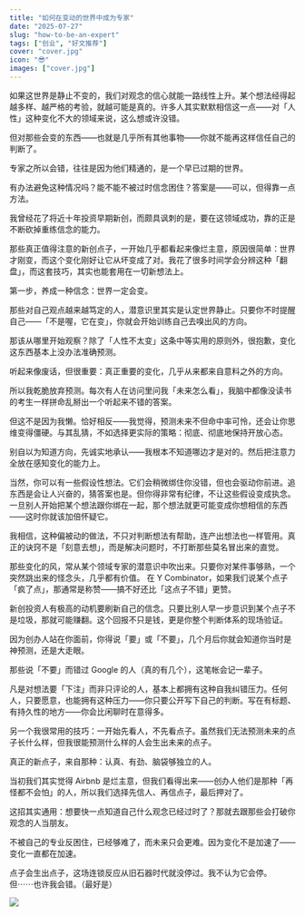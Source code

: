 ```yaml
---
title: "如何在变动的世界中成为专家"
date: "2025-07-27"
slug: "how-to-be-an-expert"
tags: ["创业", "好文推荐"]
cover: "cover.jpg"
icon: "😎"
images: ["cover.jpg"]
---
```

如果这世界是静止不变的，我们对观念的信心就能一路线性上升。某个想法经得起越多样、越严格的考验，就越可能是真的。许多人其实默默相信这一点——对「人性」这种变化不大的领域来说，这么想或许没错。



但对那些会变的东西——也就是几乎所有其他事物——你就不能再这样信任自己的判断了。



专家之所以会错，往往是因为他们精通的，是一个早已过期的世界。



有办法避免这种情况吗？能不能不被过时信念困住？答案是——可以，但得靠一点方法。



我曾经花了将近十年投资早期新创，而颇具讽刺的是，要在这领域成功，靠的正是不断砍掉重练信念的能力。



那些真正值得注意的新创点子，一开始几乎都看起来像烂主意，原因很简单：世界才刚变，而这个变化刚好让它从坏变成了对。我花了很多时间学会分辨这种「翻盘」，而这套技巧，其实也能套用在一切新想法上。



第一步，养成一种信念：世界一定会变。



那些对自己观点越来越笃定的人，潜意识里其实是认定世界静止。只要你不时提醒自己——「不是喔，它在变」，你就会开始训练自己去嗅出风的方向。



那该从哪里开始观察？除了「人性不太变」这条中等实用的原则外，很抱歉，变化这东西基本上没办法准确预测。



听起来像废话，但很重要：真正重要的变化，几乎从来都来自意料之外的方向。



所以我乾脆放弃预测。每次有人在访问里问我「未来怎么看」，我脑中都像没读书的考生一样拼命乱掰出一个听起来不错的答案。



但这不是因为我懒。恰好相反——我觉得，预测未来不但命中率可怜，还会让你思维变得僵硬。与其乱猜，不如选择更实际的策略：彻底、彻底地保持开放心态。



别自以为知道方向，先诚实地承认——我根本不知道哪边才是对的。然后把注意力全放在感知变化的能力上。



当然，你可以有一些假设性想法。它们会稍微绑住你没错，但也会驱动你前进。追东西是会让人兴奋的，猜答案也是。但你得非常有纪律，不让这些假设变成执念。
一旦别人开始把某个想法跟你绑在一起，那个想法就更可能变成你想相信的东西——这时你就该加倍怀疑它。



我相信，这种偏被动的做法，不只对判断想法有帮助，连产出想法也一样管用。真正的诀窍不是「刻意去想」，而是解决问题时，不打断那些莫名冒出来的直觉。



那些变化的风，常从某个领域专家的潜意识中吹出来。只要你对某件事够熟，一个突然跳出来的怪念头，几乎都有价值。
在 Y Combinator，如果我们说某个点子「疯了点」，那通常是称赞——搞不好还比「这点子不错」更赞。



新创投资人有极高的动机要刷新自己的信念。只要比别人早一步意识到某个点子不是垃圾，那就可能赚翻。这个回报不只是钱，更是你整个判断体系的现场验证。



因为创办人站在你面前，你得说「要」或「不要」，几个月后你就会知道你当时是神预测，还是大走眼。



那些说「不要」而错过 Google 的人（真的有几个），这笔帐会记一辈子。



凡是对想法要「下注」而非只评论的人，基本上都拥有这种自我纠错压力。任何人，只要愿意，也能拥有这种压力——你只要公开写下自己的判断。写在有标题、有持久性的地方——你会比闲聊时在意得多。



另一个我很常用的技巧：一开始先看人，不先看点子。虽然我们无法预测未来的点子长什么样，但我很能预测什么样的人会生出未来的点子。



真正的新点子，来自那种：认真、有劲、脑袋够独立的人。



当初我们其实觉得 Airbnb 是烂主意，但我们看得出来——创办人他们是那种「再怪都不会怕」的人，所以我们选择先信人、再信点子，最后押对了。



这招其实通用：想要快一点知道自己什么观念已经过时了？那就去跟那些会打破你观念的人当朋友。



不被自己的专业反困住，已经够难了，而未来只会更难。因为变化不是加速了——变化一直都在加速。



点子会生出点子，这场连锁反应从旧石器时代就没停过。我不认为它会停。
但⋯⋯也许我会错。（最好是）




![](https://prod-files-secure.s3.us-west-2.amazonaws.com/112d0858-5090-4d34-a606-b75eb8d65fd2/46476355-9cf3-4e99-9b7a-3531bc426380/1000202064.png?X-Amz-Algorithm=AWS4-HMAC-SHA256&X-Amz-Content-Sha256=UNSIGNED-PAYLOAD&X-Amz-Credential=ASIAZI2LB4662PEGRH2J%2F20251003%2Fus-west-2%2Fs3%2Faws4_request&X-Amz-Date=20251003T201339Z&X-Amz-Expires=3600&X-Amz-Security-Token=IQoJb3JpZ2luX2VjELT%2F%2F%2F%2F%2F%2F%2F%2F%2F%2FwEaCXVzLXdlc3QtMiJHMEUCIQCZ8cntm2feGY%2BlxniXH%2B4cUEJ9CTiOhgzEAykaj%2Fs25wIgATFDTxkP0OI2q4e%2BdvSeDFPDb3cgI1decR03hUr2WSgq%2FwMITRAAGgw2Mzc0MjMxODM4MDUiDF8xvZC6Z%2Byy1oeqeCrcAwrTMNdPBWF4wHeLzc6Qm9xjCDbQipYGfOGnjQM%2BBray5nCg34Z6KCO1%2F%2F9Fz9u7u3%2F8qPkdOSO4Q8it4qnM9xoBZ19pXDdibU2LMOKM7NUaMrX4lw8RI17GB5xF5jhXRncIeTceJEyEZfArrbyLJi0Kkyo4taOe3fJ1FqEdg4SphQkkSTRi86UMvDHdX5kt%2Fm9rh9cC%2B%2F%2Fl6pZ7Q95h8MldKPzYJmO0Z5NUvzgHzEtveus8sv%2FyGzwflTofcqnOcUulH11k3TnYCubhqe7vEc5anvjLwxEIh27x9ekhWqQ7Cy7qO3ZckuNYJf9T8LJmv4RVemOtWUdhWVjkuEJLk4IlMDRaKej%2BVH7P9M8OlPf5LOnbykmH%2BGmYCOHVHxEEV%2BUGRezvVJ0EWHmw3GdDf4a3F5c5xYXdRsLXMP%2B7jnvB99M%2FBKoJBtH%2B5dQN9GB7F14iaORFCL%2F6l3wFP9uqJtZib5rJaTrmGIkneoecwojPqg8k1I6NFWQGzS0VFXaUgttfTinkudomQ4FqG6XBsiTPX0R7Kcb6AmagX4CdDPGhRyq4lc53XSj2zSiIHxTa3uebHZLoeF7BWULZNPiDgRgZxOMnQRZ1hNavow49eL6t3R7H5kXSAs%2Fyr5BTMOzZgMcGOqUBAXA1r75lM8HTeb1g0kC9SZkbt42DQrGRMjwAfMlz5t%2BA1Ci4pOM13hU4eH2glALW7bzc3qXUieryAcijtNILkNHugtG7rmz1t6k9muyn2ybFVT4dzExiZw%2BiXQY2hT9pMBn82j%2B0JxUsm7fZFKo8jPz%2BBeyakrqxDL4zdltZz%2BHwpPsgV101XiOLuK%2F%2B6uqQOTAdDmOgWG%2FUSfUqmHLl3HWtiWbO&X-Amz-Signature=05750f8624c567ecbe1fe5d3b71a9654d7708a0e06dd34f93e3fd620415be4b5&X-Amz-SignedHeaders=host&x-amz-checksum-mode=ENABLED&x-id=GetObject)

